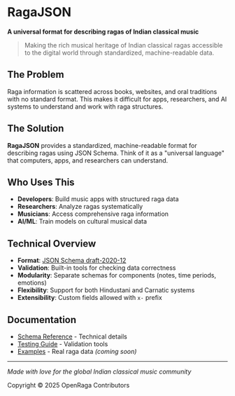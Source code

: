# RagaJSON

**A universal format for describing ragas of Indian classical music**

> Making the rich musical heritage of Indian classical ragas accessible to the digital world through standardized, machine-readable data.

## The Problem

Raga information is scattered across books, websites, and oral traditions with no standard format. This makes it difficult for apps, researchers, and AI systems to understand and work with raga structures.

## The Solution

**RagaJSON** provides a standardized, machine-readable format for describing ragas using JSON Schema. Think of it as a "universal language" that computers, apps, and researchers can understand.

## Who Uses This

- **Developers**: Build music apps with structured raga data
- **Researchers**: Analyze ragas systematically
- **Musicians**: Access comprehensive raga information
- **AI/ML**: Train models on cultural musical data

## Technical Overview

- **Format**: [JSON Schema draft-2020-12](https://json-schema.org/draft/2020-12)
- **Validation**: Built-in tools for checking data correctness
- **Modularity**: Separate schemas for components (notes, time periods, emotions)
- **Flexibility**: Support for both Hindustani and Carnatic systems
- **Extensibility**: Custom fields allowed with `x-` prefix

## Documentation

- [Schema Reference](docs/) - Technical details
- [Testing Guide](docs/testing-guide.md) - Validation tools
- [Examples](examples/) - Real raga data _(coming soon)_

---

_Made with love for the global Indian classical music community_

Copyright © 2025 OpenRaga Contributors
